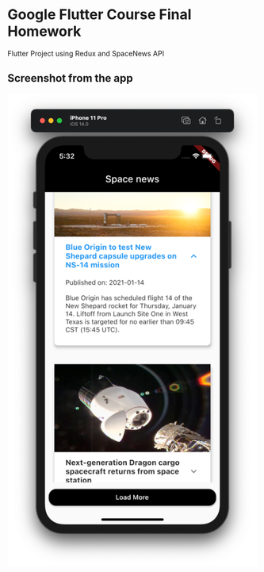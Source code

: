 # Google Flutter Course Final Homework 

Flutter Project using Redux and SpaceNews API

## Screenshot from the app
![App Screenshot](./readme_screenshot.png)